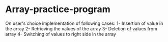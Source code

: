 # Array-practice-program
On user's choice implementation of following cases:    1-  Insertion of value in the array      2-  Retrieving the values of the array      3-   Deletion of values from array    4-  Switching of values to right side in the array
